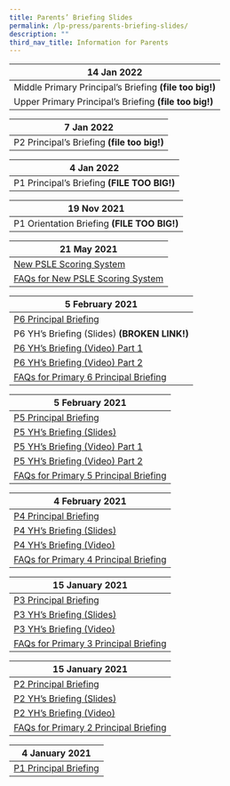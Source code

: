 ```yaml
---
title: Parents’ Briefing Slides
permalink: /lp-press/parents-briefing-slides/
description: ""
third_nav_title: Information for Parents
---
```

| **14 Jan 2022** | 
| -------- | 
| Middle Primary Principal’s Briefing **(file too big!)**   | 
| Upper Primary Principal’s Briefing **(file too big!)**   |

| **7 Jan 2022** | 
| -------- | 
| P2 Principal’s Briefing **(file too big!)**   | 

| **4 Jan 2022** | 
| -------- | 
| P1 Principal’s Briefing **(FILE TOO BIG!)**    | 

| **19 Nov 2021** | 
| -------- | 
| P1 Orientation Briefing **(FILE TOO BIG!)**   | 


| **21 May 2021** | 
| -------- | 
| [New PSLE Scoring System](/files/Primary-6-Parents-Briefing-Slides-on-the-New-PSLE-Scoring-System.pdf)    | 
| [FAQs for New PSLE Scoring System](/files/FAQs-for-Primary-6-Parents-Briefing.pdf)   |

| **5 February 2021** | 
| -------- | 
| [P6 Principal Briefing](/files/P6-Principals-Briefing.pdf)    | 
| P6 YH’s Briefing (Slides) **(BROKEN LINK!)**   |
| [P6 YH’s Briefing (Video) Part 1](https://www.ncps.moe.edu.sg/wp-content/uploads/2021/02/P6-YH%E2%80%99s-Briefing-Part-1-Video.mp4)    | 
| [P6 YH’s Briefing (Video) Part 2](https://www.ncps.moe.edu.sg/wp-content/uploads/2021/02/P6-YH%E2%80%99s-Briefing-Part-2-Video.mp4)   |
| [FAQs for Primary 6 Principal Briefing](https://www.ncps.moe.edu.sg/wp-content/uploads/2021/02/FAQs-for-Primary-6-Principals-Briefing.pdf)    | 

| **5 February 2021** | 
| -------- | 
| [P5 Principal Briefing](https://www.ncps.moe.edu.sg/wp-content/uploads/2021/02/P5-briefing-2021_Mrs-Ong.pdf)    | 
| [P5 YH’s Briefing (Slides)](https://www.ncps.moe.edu.sg/wp-content/uploads/2021/02/P5-briefing-2021_YH.pdf)   |
| [P5 YH’s Briefing (Video) Part 1](https://www.ncps.moe.edu.sg/wp-content/uploads/2021/02/P5-briefing-2021_YH-Address_Part1.mp4)    | 
| [P5 YH’s Briefing (Video) Part 2](https://www.ncps.moe.edu.sg/wp-content/uploads/2021/02/P5-briefing-2021_YH-Address_Part2.mp4)   |
| [FAQs for Primary 5 Principal Briefing](https://www.ncps.moe.edu.sg/wp-content/uploads/2021/02/FAQs-for-Primary-5-Principal-Briefing-2021.pdf)    | 

| **4 February 2021** | 
| -------- | 
| [P4 Principal Briefing](https://www.ncps.moe.edu.sg/wp-content/uploads/2021/02/P4-Principal-Briefing.pdf)    | 
| [P4 YH’s Briefing (Slides)](https://www.ncps.moe.edu.sg/wp-content/uploads/2021/02/P4-YH%E2%80%99s-Briefing-Slides.pdf)   |
| [P4 YH’s Briefing (Video)](https://www.ncps.moe.edu.sg/wp-content/uploads/2021/02/P4-YH%E2%80%99s-Briefing-Slides.mp4)    | 
| [FAQs for Primary 4 Principal Briefing](https://www.ncps.moe.edu.sg/wp-content/uploads/2021/02/FAQs-for-Primary-4-Principal-Briefing-2021.pdf)   |

| **15 January 2021** | 
| -------- | 
| [P3 Principal Briefing](https://www.ncps.moe.edu.sg/wp-content/uploads/2020/01/2021-P3-Principal-Briefing-Slides-.pdf)    | 
| [P3 YH’s Briefing (Slides)](https://www.ncps.moe.edu.sg/wp-content/uploads/2020/01/2021-P3-Briefing-Slides-by-Year-Heads.pdf)   |
| [P3 YH’s Briefing (Video)](https://www.ncps.moe.edu.sg/wp-content/uploads/2020/01/2021-P3-Briefing-Slides-by-Year-Head.mp4)    | 
| [FAQs for Primary 3 Principal Briefing](https://www.ncps.moe.edu.sg/wp-content/uploads/2020/01/FAQs-for-Primary-3-Principal-Briefing-2021.pdf)   |

| **15 January 2021** | 
| -------- | 
| [P2 Principal Briefing](https://www.ncps.moe.edu.sg/wp-content/uploads/2020/01/P2-Principals-briefing-2021-address-by-P.pdf)    | 
| [P2 YH’s Briefing (Slides)](https://www.ncps.moe.edu.sg/wp-content/uploads/2020/01/P2-Principals-briefing-2021-address-by-AYH.pdf)   |
| [P2 YH’s Briefing (Video)](https://www.ncps.moe.edu.sg/wp-content/uploads/2021/01/P2-Principals-briefing-2021-address-by-AYH.mp4)    | 
| [FAQs for Primary 2 Principal Briefing](https://www.ncps.moe.edu.sg/wp-content/uploads/2020/01/FAQs-for-Primary-2-Principal-Briefing-2021.pdf)   |

| **4 January 2021** | 
| -------- | 
| [P1 Principal Briefing](https://www.ncps.moe.edu.sg/wp-content/uploads/2020/01/P1-Principals-briefing-2021_schoolwebsite.pdf)    |